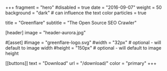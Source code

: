 +++
fragment = "hero"
#disabled = true
date = "2016-09-07"
weight = 50
background = "dark" # can influence the text color
particles = true

title = "Greenflare"
subtitle = "The Open Source SEO Crawler"

[header]
  image = "header-aurora.jpg"

#[asset]
  #image = "greenflare-logo.svg"
  #width = "32px" # optional - will default to image width
  #height = "150px" # optional - will default to image height

[[buttons]]
  text = "Download"
  url = "/download/"
  color = "primary"
+++
